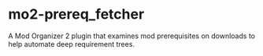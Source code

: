 # mo2-prereq_fetcher
A Mod Organizer 2 plugin that examines mod prerequisites on downloads to help automate deep requirement trees.
